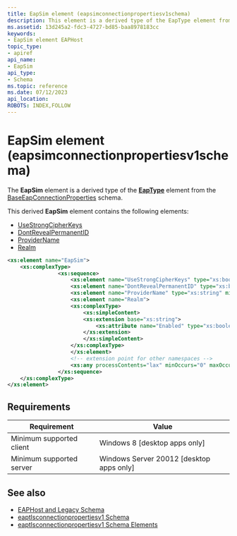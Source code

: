 ```yaml
---
title: EapSim element (eapsimconnectionpropertiesv1schema)
description: This element is a derived type of the EapType element from the BaseEapConnectionProperties schema. For the eapsimconnectionpropertiesv1schema.
ms.assetid: 13d245a2-fdc3-4727-bd85-baa8978183cc
keywords:
- EapSim element EAPHost
topic_type:
- apiref
api_name:
- EapSim
api_type:
- Schema
ms.topic: reference
ms.date: 07/12/2023
api_location: 
ROBOTS: INDEX,FOLLOW
---
```


# EapSim element (eapsimconnectionpropertiesv1schema)

The **EapSim** element is a derived type of the [**EapType**](baseeapconnectionpropertiesv1schema-eaptype-element.md) element from the [BaseEapConnectionProperties](baseeapconnectionpropertiesv1schema-schema.md) schema.

This derived **EapSim** element contains the following elements:

- [UseStrongCipherKeys](eapsimconnectionpropertiesv1schema-usestrongcipherkeys-eapsim-element.md)
- [DontRevealPermanentID](eapsimconnectionpropertiesv1schema-dontrevealpermanentid-eapsim-element.md)
- [ProviderName](eapsimconnectionpropertiesv1schema-providername-eapsim-element.md)
- [Realm](eapsimconnectionpropertiesv1schema-realm-eapsim-element.md)

``` xml
<xs:element name="EapSim">
    <xs:complexType>
                <xs:sequence>
                    <xs:element name="UseStrongCipherKeys" type="xs:boolean" minOccurs="0" maxOccurs="1"/>
                    <xs:element name="DontRevealPermanentID" type="xs:boolean" minOccurs="0" maxOccurs="1"/>
                    <xs:element name="ProviderName" type="xs:string" minOccurs="0" maxOccurs="1"/>
                    <xs:element name="Realm">
                    <xs:complexType>
                        <xs:simpleContent>
                        <xs:extension base="xs:string">
                            <xs:attribute name="Enabled" type="xs:boolean" use="required"/>
                        </xs:extension>
                        </xs:simpleContent>
                    </xs:complexType>
                    </xs:element>
                    <!-- extension point for other namespaces -->
                    <xs:any processContents="lax" minOccurs="0" maxOccurs="unbounded" namespace="##other"/>
                </xs:sequence>
    </xs:complexType>
</xs:element>
```

## Requirements

| Requirement | Value |
|-------------------------------------|------------------------------------------------------|
| Minimum supported client | Windows 8 \[desktop apps only\] |
| Minimum supported server | Windows Server 20012 \[desktop apps only\] |

## See also

- [EAPHost and Legacy Schema](eaphost-schemas.md)
- [eaptlsconnectionpropertiesv1 Schema](eaptlsconnectionpropertiesv1schema-schema.md)
- [eaptlsconnectionpropertiesv1 Schema Elements](eaptlsconnectionpropertiesv1schema-elements.md)
